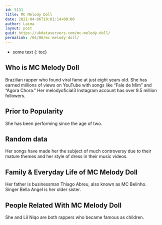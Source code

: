 ```yaml
---
id: 5131
title: MC Melody Doll
date: 2021-04-06T19:01:14+00:00
author: Laima
layout: post
guid: https://ukdataservers.com/mc-melody-doll/
permalink: /04/06/mc-melody-doll/
---
```


* some text
{: toc}


## Who is MC Melody Doll
                  
                  
                  
Brazilian rapper who found viral fame at just eight years old. She has earned millions of views on YouTube with songs like &#8220;Fale de Mim&#8221; and &#8220;Agora Chora.&#8221; Her melodyoficial3 Instagram account has over 9.5 million followers. 
                  
              
            
              
            
                
                
                
## Prior to Popularity
                  
                  
                  
She has been performing since the age of two.
                  
              
            
              
            
                
                
                
## Random data
                  
                  
                  
Her songs have made her the subject of much controversy due to their mature themes and her style of dress in their music videos.
                  
              
            
              
            
                
                
                
## Family & Everyday Life of MC Melody Doll
                  
                  
                  
Her father is businessman Thiago Abreu, also known as MC Belinho. Singer Bella Angel is her older sister.
                  
              
            
              
            
                
                
                
## People Related With MC Melody Doll
                  
                  
                  
She and Lil Niqo are both rappers who became famous as children.
                  
              
            
              
            
                
              
            
              
              
            
            
              
            
          
          
          